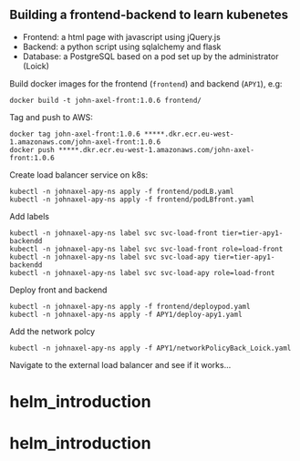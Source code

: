 ## Building a frontend-backend to learn kubenetes

* Frontend: a html page with javascript using jQuery.js
* Backend: a python script using sqlalchemy and flask
* Database: a PostgreSQL based on a pod set up by the administrator (Loick)

Build docker images for the frontend (`frontend`) and backend (`APY1`), e.g:
```buildoutcfg
docker build -t john-axel-front:1.0.6 frontend/
```
Tag and push to AWS:
```buildoutcfg
docker tag john-axel-front:1.0.6 *****.dkr.ecr.eu-west-1.amazonaws.com/john-axel-front:1.0.6
docker push *****.dkr.ecr.eu-west-1.amazonaws.com/john-axel-front:1.0.6
```
Create load balancer service on k8s:
```buildoutcfg
kubectl -n johnaxel-apy-ns apply -f frontend/podLB.yaml
kubectl -n johnaxel-apy-ns apply -f frontend/podLBfront.yaml
```
Add labels
```buildoutcfg
kubectl -n johnaxel-apy-ns label svc svc-load-front tier=tier-apy1-backendd
kubectl -n johnaxel-apy-ns label svc svc-load-front role=load-front
kubectl -n johnaxel-apy-ns label svc svc-load-apy tier=tier-apy1-backendd
kubectl -n johnaxel-apy-ns label svc svc-load-apy role=load-front
```
Deploy front and backend
```buildoutcfg
kubectl -n johnaxel-apy-ns apply -f frontend/deploypod.yaml
kubectl -n johnaxel-apy-ns apply -f APY1/deploy-apy1.yaml
```
Add the network polcy
```buildoutcfg
kubectl -n johnaxel-apy-ns apply -f APY1/networkPolicyBack_Loick.yaml
```

Navigate to the external load balancer and see if it works...
# helm_introduction
# helm_introduction
